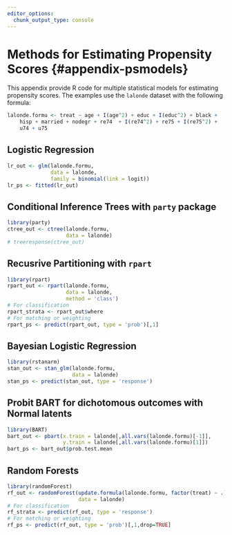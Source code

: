 ```yaml
---
editor_options: 
  chunk_output_type: console
---
```


# Methods for Estimating Propensity Scores {#appendix-psmodels}

This appendix provide R code for multiple statistical models for estimating propensity scores. The examples use the `lalonde` dataset with the following formula:


``` r
lalonde.formu <- treat ~ age + I(age^2) + educ + I(educ^2) + black +
	hisp + married + nodegr + re74  + I(re74^2) + re75 + I(re75^2) +
	u74 + u75
```

## Logistic Regression


``` r
lr_out <- glm(lalonde.formu,
			  data = lalonde,
			  family = binomial(link = logit))
lr_ps <- fitted(lr_out)
```


## Conditional Inference Trees with `party` package


``` r
library(party)
ctree_out <- ctree(lalonde.formu,
				   data = lalonde)
# treeresponse(ctree_out)
```


## Recusrive Partitioning with `rpart`


``` r
library(rpart)
rpart_out <- rpart(lalonde.formu,
				   data = lalonde,
				   method = 'class')
# For classification
rpart_strata <- rpart_out$where
# For matching or weighting
rpart_ps <- predict(rpart_out, type = 'prob')[,1]
```

## Bayesian Logistic Regression


``` r
library(rstanarm)
stan_out <- stan_glm(lalonde.formu,
					 data = lalonde)
stan_ps <- predict(stan_out, type = 'response')
```

## Probit BART for dichotomous outcomes with Normal latents


``` r
library(BART)
bart_out <- pbart(x.train = lalonde[,all.vars(lalonde.formu)[-1]],
				  y.train = lalonde[,all.vars(lalonde.formu)[1]])
bart_ps <- bart_out$prob.test.mean
```

## Random Forests



``` r
library(randomForest)
rf_out <- randomForest(update.formula(lalonde.formu, factor(treat) ~ .),
					   data = lalonde)
# For classification
rf_strata <- predict(rf_out, type = 'response')
# For matching or weighting
rf_ps <- predict(rf_out, type = 'prob')[,1,drop=TRUE]
```
